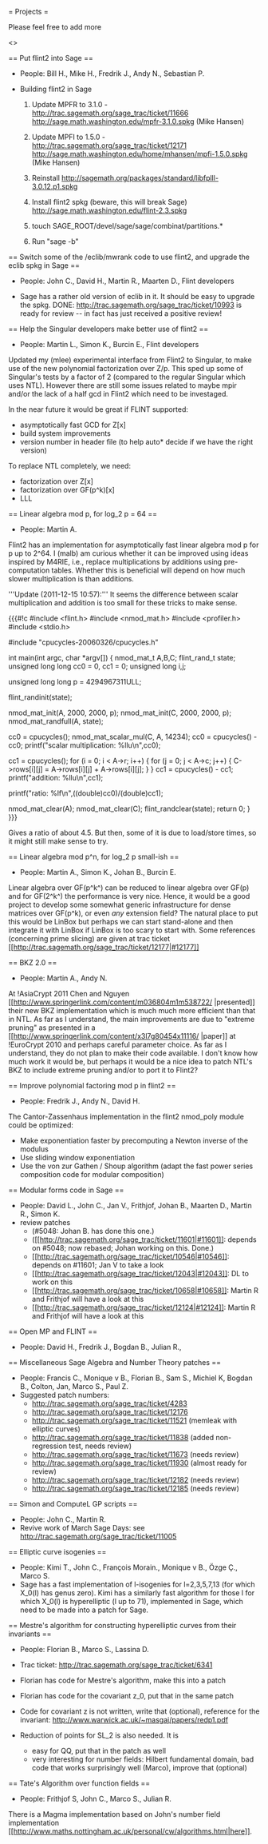 = Projects =

Please feel free to add more

<<TableOfContents>>


== Put flint2 into Sage ==

 * People: Bill H., Mike H., Fredrik J., Andy N., Sebastian P.

 * Building flint2 in Sage
   1. Update MPFR to 3.1.0 - http://trac.sagemath.org/sage_trac/ticket/11666
      http://sage.math.washington.edu/mpfr-3.1.0.spkg
      (Mike Hansen)

   2. Update MPFI to 1.5.0 - http://trac.sagemath.org/sage_trac/ticket/12171
      http://sage.math.washington.edu/home/mhansen/mpfi-1.5.0.spkg
      (Mike Hansen)

   3. Reinstall http://sagemath.org/packages/standard/libfplll-3.0.12.p1.spkg

   4. Install flint2 spkg (beware, this will break Sage)
      http://sage.math.washington.edu/flint-2.3.spkg

   5. touch SAGE_ROOT/devel/sage/sage/combinat/partitions.*

   6. Run "sage -b"


== Switch some of the /eclib/mwrank code to use flint2, and upgrade the eclib spkg in Sage ==

 * People: John C., David H., Martin R., Maarten D., Flint developers

 * Sage has a rather old version of eclib in it.  It should be easy to upgrade the spkg.  DONE:  http://trac.sagemath.org/sage_trac/ticket/10993 is ready for review  -- in fact has just received a positive review!

== Help the Singular developers make better use of flint2 ==

 * People: Martin L., Simon K., Burcin E., Flint developers

Updated my (mlee) experimental interface from Flint2 to Singular, to make use of the new polynomial factorization over Z/p. This sped up some of Singular's tests by a factor of 2 (compared to the regular Singular which uses NTL). However there are still some issues related to maybe mpir and/or the lack of a half gcd in Flint2 which need to be investaged.

In the near future it would be great if FLINT supported:

 * asymptotically fast GCD for Z[x]
 * build system improvements
  * version number in header file (to help auto* decide if we have the right version)


To replace NTL completely, we need:
 * factorization over Z[x]
 * factorization over GF(p^k)[x]
 * LLL

== Linear algebra mod p, for log_2 p = 64 ==

 * People: Martin A.

Flint2 has an implementation for asymptotically fast linear algebra mod p for p up to 2^64. I (malb) am curious whether it can be improved using ideas inspired by M4RIE, i.e., replace multiplications by additions using pre-computation tables. Whether this is beneficial will depend on how much slower multiplication is than additions.

'''Update (2011-12-15 10:57):''' It seems the difference between scalar multiplication and addition is too small for these tricks to make sense. 

{{{#!c
#include <flint.h>
#include <nmod_mat.h>
#include <profiler.h>
#include <stdio.h>

#include "cpucycles-20060326/cpucycles.h"

int main(int argc, char *argv[]) {
  nmod_mat_t A,B,C;
  flint_rand_t state;
  unsigned long long cc0 = 0, cc1 = 0;
  unsigned long i,j;

  unsigned long long p = 4294967311ULL;

  flint_randinit(state);

  nmod_mat_init(A, 2000, 2000, p);
  nmod_mat_init(C, 2000, 2000, p);
  nmod_mat_randfull(A, state);

  cc0 = cpucycles();
  nmod_mat_scalar_mul(C, A, 14234);
  cc0 = cpucycles() - cc0;
  printf("scalar multiplication: %llu\n",cc0);

  cc1 = cpucycles();
  for (i = 0; i < A->r; i++) {
    for (j = 0; j < A->c; j++) {
      C->rows[i][j] =  A->rows[i][j] + A->rows[i][j];
    }
  }
  cc1 = cpucycles() - cc1;
  printf("addition: %llu\n",cc1);

  printf("ratio: %lf\n",((double)cc0)/(double)cc1);

  nmod_mat_clear(A);
  nmod_mat_clear(C);
  flint_randclear(state);
  return 0;
}
}}}

Gives a ratio of about 4.5. But then, some of it is due to load/store times, so it might still make sense to try.

== Linear algebra mod p^n, for log_2 p small-ish ==

 * People: Martin A., Simon K., Johan B., Burcin E.

Linear algebra over GF(p^k^) can be reduced to linear algebra over GF(p) and for GF(2^k^) the performance is very nice. Hence, it would be a good project to develop some somewhat generic infrastructure for dense matrices over GF(p^k), or even *any* extension field? The natural place to put this would be LinBox but perhaps we can start stand-alone and then integrate it with LinBox if LinBox is too scary to start with. Some references (concerning prime slicing) are given at trac ticket [[http://trac.sagemath.org/sage_trac/ticket/12177|#12177]]

== BKZ 2.0 ==

 * People: Martin A., Andy N.

At !AsiaCrypt 2011 Chen and Nguyen [[http://www.springerlink.com/content/m036804m1m538722/ |presented]] their new BKZ implementation which is much much more efficient than that in NTL. As far as I understand, the main improvements are due to "extreme pruning" as presented in a [[http://www.springerlink.com/content/x3l7g80454x11116/ |paper]] at !EuroCrypt 2010 and perhaps careful parameter choice. As far as I understand, they do not plan to make their code available. I don't know how much work it would be, but perhaps it would be a nice idea to patch NTL's BKZ to include extreme pruning and/or to port it to Flint2?

== Improve polynomial factoring mod p in flint2 ==

 * People: Fredrik J., Andy N., David H.

The Cantor-Zassenhaus implementation in the flint2 nmod_poly module could be optimized:

  * Make exponentiation faster by precomputing a Newton inverse of the modulus
  * Use sliding window exponentiation
  * Use the von zur Gathen / Shoup algorithm (adapt the fast power series composition code for modular composition)

== Modular forms code in Sage ==

 * People: David L., John C., Jan V., Frithjof, Johan B., Maarten D., Martin R., Simon K.
 * review patches
    * (#5048: Johan B. has done this one.)
    * ([[http://trac.sagemath.org/sage_trac/ticket/11601|#11601]]: depends on #5048; now rebased; Johan working on this. Done.)
    * [[http://trac.sagemath.org/sage_trac/ticket/10546|#10546]]: depends on #11601; Jan V to take a look
    * [[http://trac.sagemath.org/sage_trac/ticket/12043|#12043]]: DL to work on this
    * [[http://trac.sagemath.org/sage_trac/ticket/10658|#10658]]: Martin R and Frithjof will have a look at this
    * [[http://trac.sagemath.org/sage_trac/ticket/12124|#12124]]: Martin R and Frithjof will have a look at this


== Open MP and FLINT ==

 * People: David H., Fredrik J., Bogdan B., Julian R., 

== Miscellaneous Sage Algebra and Number Theory patches ==

 * People: Francis C., Monique v B., Florian B., Sam S., Michiel K, Bogdan B., Colton, Jan, Marco S., Paul Z.
 * Suggested patch numbers:
    * http://trac.sagemath.org/sage_trac/ticket/4283
    * http://trac.sagemath.org/sage_trac/ticket/12176
    * http://trac.sagemath.org/sage_trac/ticket/11521 (memleak with elliptic curves)
    * http://trac.sagemath.org/sage_trac/ticket/11838 (added non-regression test, needs review)
    * http://trac.sagemath.org/sage_trac/ticket/11673 (needs review)
    * http://trac.sagemath.org/sage_trac/ticket/11930 (almost ready for review)
    * http://trac.sagemath.org/sage_trac/ticket/12182 (needs review)
    * http://trac.sagemath.org/sage_trac/ticket/12185 (needs review)


== Simon and ComputeL GP scripts ==

 * People: John C., Martin R.
 * Revive work of March Sage Days: see http://trac.sagemath.org/sage_trac/ticket/11005

== Elliptic curve isogenies ==

 * People: Kimi T., John C., Fran&ccedil;ois Morain., Monique v B., &Ouml;zge &Ccedil;., Marco S.
 * Sage has a fast implementation of l-isogenies for l=2,3,5,7,13 (for which X_0(l) has genus zero). Kimi has a similarly fast algorithm for those l for which X_0(l) is hyperelliptic (l up to 71), implemented in Sage, which need to be made into a patch for Sage.

== Mestre's algorithm for constructing hyperelliptic curves from their invariants ==

 * People: Florian B., Marco S., Lassina D.
 * Trac ticket: http://trac.sagemath.org/sage_trac/ticket/6341
 * Florian has code for Mestre's algorithm, make this into a patch
 * Florian has code for the covariant z_0, put that in the same patch
 * Code for covariant z is not written, write that (optional), reference for the invariant: http://www.warwick.ac.uk/~masgaj/papers/redp1.pdf
 * Reduction of points for SL_2 is also needed. It is

   * easy for QQ, put that in the patch as well
   * very interesting for number fields: Hilbert fundamental domain, bad code that works surprisingly well (Marco), improve that (optional)

== Tate's Algorithm over function fields ==

 * People: Frithjof S, John C., Marco S., Julian R.

There is a Magma implementation based on John's number field implementation [[http://www.maths.nottingham.ac.uk/personal/cw/algorithms.html|here]].
